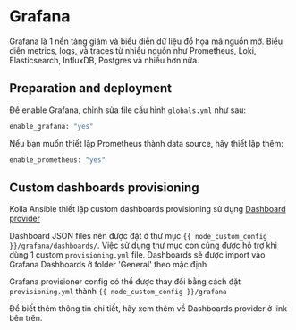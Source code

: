 # Grafana

Grafana là 1 nền tảng giám và biểu diễn dữ liệu đồ họa mã nguồn mở. Biểu diễn metrics, logs, và traces từ nhiều nguồn như Prometheus, Loki, Elasticsearch, InfluxDB, Postgres và nhiều hơn nữa.

## Preparation and deployment

Để enable Grafana, chỉnh sửa file cấu hình ```globals.yml``` như sau:

```sh
enable_grafana: "yes"
```

Nếu bạn muốn thiết lập Prometheus thành data source, hãy thiết lập thêm:

```sh
enable_prometheus: "yes"
```

## Custom dashboards provisioning

Kolla Ansible thiết lập custom dashboards provisioning sử dụng [Dashboard provider](https://grafana.com/docs/grafana/latest/administration/provisioning/#dashboards)

Dashboard JSON files nên được đặt ở thư mục ```{{ node_custom_config }}/grafana/dashboards/```. Việc sử dụng thư mục con cũng được hỗ trợ khi dùng 1 custom ```provisioning.yml``` file. Dashboards sẽ được import vào Grafana Dashboards ở folder 'General' theo mặc định

Grafana provisioner config có thể được thay đổi bằng cách đặt ```provisioning.yml``` thành ```{{ node_custom_config }}/grafana```

Để biết thêm thông tin chi tiết, hãy xem thêm về Dashboards provider ở link bên trên.